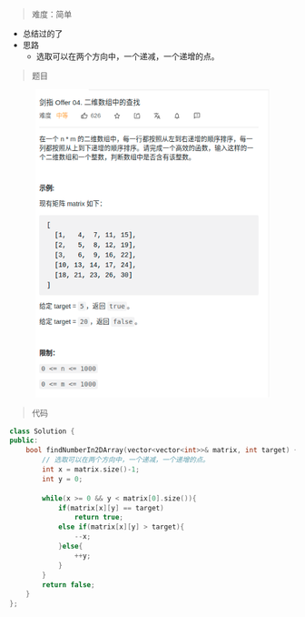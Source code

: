 > 难度：简单
- 总结过的了
- 思路
  - 选取可以在两个方向中，一个递减，一个递增的点。

> 题目
<div align="center" style="zoom:80%"><img src="./pic/4-1.png"></div>


> 代码

```cpp
class Solution {
public:
    bool findNumberIn2DArray(vector<vector<int>>& matrix, int target) {
        // 选取可以在两个方向中，一个递减，一个递增的点。
        int x = matrix.size()-1;
        int y = 0;

        while(x >= 0 && y < matrix[0].size()){
            if(matrix[x][y] == target)
                return true;
            else if(matrix[x][y] > target){
                --x;
            }else{
                ++y;
            }
        }
        return false;
    }
};
```